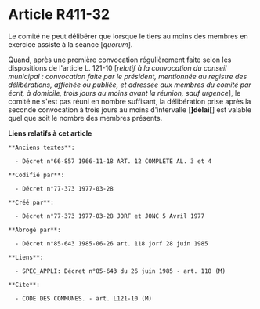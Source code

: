 # Article R411-32

Le comité ne peut délibérer que lorsque le tiers au moins des membres en exercice assiste à la séance [*quorum*].

Quand, après une première convocation régulièrement faite selon les dispositions de l'article L. 121-10 [*relatif à la
convocation du conseil municipal : convocation faite par le président, mentionnée au registre des délibérations, affichée ou
publiée, et adressée aux membres du comité par écrit, à domicile, trois jours au moins avant la réunion, sauf urgence*], le
comité ne s'est pas réuni en nombre suffisant, la délibération prise après la seconde convocation à trois jours au moins
d'intervalle [**]délai[**] est valable quel que soit le nombre des membres présents.

**Liens relatifs à cet article**

	**Anciens textes**:

	  - Décret n°66-857 1966-11-18 ART. 12 COMPLETE AL. 3 et 4

	**Codifié par**:

	  - Décret n°77-373 1977-03-28

	**Créé par**:

	  - Décret n°77-373 1977-03-28 JORF et JONC 5 Avril 1977

	**Abrogé par**:

	  - Décret n°85-643 1985-06-26 art. 118 jorf 28 juin 1985

	**Liens**:

	  - SPEC_APPLI: Décret n°85-643 du 26 juin 1985 - art. 118 (M)

	**Cite**:

	  - CODE DES COMMUNES. - art. L121-10 (M)
